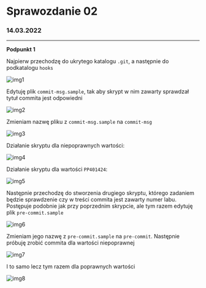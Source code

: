# Sprawozdanie 02
### 14.03.2022
---
**Podpunkt 1**

Najpierw przechodzę do ukrytego katalogu `.git`, a następnie do podkatalogu `hooks`

![img1](./s1)

Edytuję plik `commit-msg.sample`, tak aby skrypt w nim zawarty sprawdzał tytuł commita jest odpowiedni

![img2](./s2)

Zmieniam nazwę pliku z `commit-msg.sample` na `commit-msg`

![img3](./s3)

Działanie skryptu dla niepoprawnych wartości:

![img4](./s4)

Działanie skryptu dla wartości `PP401424`:

![img5](./s5)

Następnie przechodzę do stworzenia drugiego skryptu, którego zadaniem będzie sprawdzenie czy w treści commita jest zawarty numer labu. Postępuje podobnie jak przy poprzednim skrypcie, ale tym razem edytuję plik `pre-commit.sample`

![img6](./s6)

Zmieniam jego nazwę z `pre-commit.sample` na `pre-commit`. Następnie próbuję zrobić commita dla wartości niepoprawnej

![img7](./s7)

I to samo lecz tym razem dla poprawnych wartości

![img8](./s8)